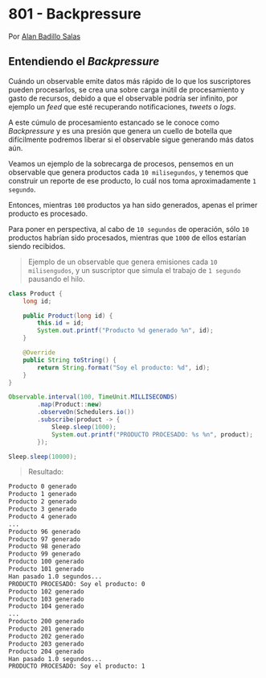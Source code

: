 # 801 - Backpressure

Por [Alan Badillo Salas](https://www.nomadacode.com)

## Entendiendo el *Backpressure*

Cuándo un observable emite datos más rápido de lo que los suscriptores pueden procesarlos, se crea una sobre carga inútil de procesamiento y gasto de recursos, debido a que el observable podría ser infinito, por ejemplo un *feed* que esté recuperando notificaciones, *tweets* o *logs*.

A este cúmulo de procesamiento estancado se le conoce como *Backpressure* y es una presión que genera un cuello de botella que difícilmente podremos liberar si el observable sigue generando más datos aún.

Veamos un ejemplo de la sobrecarga de procesos, pensemos en un observable que genera productos cada `10 milisegundos`, y tenemos que construir un reporte de ese producto, lo cuál nos toma aproximadamente `1 segundo`. 

Entonces, mientras `100` productos ya han sido generados, apenas el primer producto es procesado.

Para poner en perspectiva, al cabo de `10 segundos` de operación, sólo `10` productos habrían sido procesados, mientras que `1000` de ellos estarían siendo recibidos.

> Ejemplo de un observable que genera emisiones cada `10 milisengudos`, y un suscriptor que simula el trabajo de `1 segundo` pausando el hilo.

```java
class Product {
    long id;

    public Product(long id) {
        this.id = id;
        System.out.printf("Producto %d generado %n", id);
    }

    @Override
    public String toString() {
        return String.format("Soy el producto: %d", id);
    }
}

Observable.interval(100, TimeUnit.MILLISECONDS)
        .map(Product::new)
        .observeOn(Schedulers.io())
        .subscribe(product -> {
            Sleep.sleep(1000);
            System.out.printf("PRODUCTO PROCESADO: %s %n", product);
        });

Sleep.sleep(10000);
```

> Resultado:

```txt
Producto 0 generado 
Producto 1 generado 
Producto 2 generado 
Producto 3 generado 
Producto 4 generado 
...
Producto 96 generado 
Producto 97 generado 
Producto 98 generado 
Producto 99 generado 
Producto 100 generado 
Producto 101 generado 
Han pasado 1.0 segundos... 
PRODUCTO PROCESADO: Soy el producto: 0 
Producto 102 generado 
Producto 103 generado 
Producto 104 generado 
...
Producto 200 generado 
Producto 201 generado 
Producto 202 generado 
Producto 203 generado 
Producto 204 generado 
Han pasado 1.0 segundos... 
PRODUCTO PROCESADO: Soy el producto: 1 
```